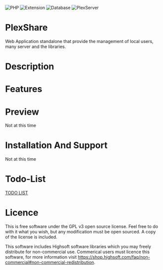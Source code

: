 ![PHP](https://img.shields.io/badge/PHP->=_5.6-738bd7.svg?style=flat-square)
![Extension](https://img.shields.io/badge/Needed-Curl-blue.svg?style=flat-square)
![Database](https://img.shields.io/badge/Needed-MySQL-blue.svg?style=flat-square)
![PlexServer](https://img.shields.io/badge/Needed-PlexServer-blue.svg?style=flat-square)

# PlexShare
Web Application standalone that provide the management of local users, many server and the libraries.

# Description

# Features

# Preview
Not at this time

# Installation And Support
Not at this time

# Todo-List
[TODO LIST](https://github.com/Chewbaka69/PlexShare/blob/master/TODO_LIST.md)

# Licence
This is free software under the GPL v3 open source license. Feel free to do with it what you wish, but any modification must be open sourced. A copy of the license is included.

This software includes Highsoft software libraries which you may freely distribute for non-commercial use. Commerical users must licence this software, for more information visit https://shop.highsoft.com/faq/non-commercial#non-commercial-redistribution.
